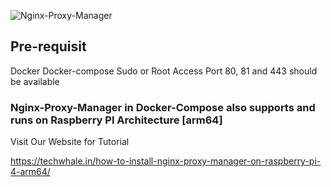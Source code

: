![Nginx-Proxy-Manager](https://socialify.git.ci/mayur-chavhan/Nginx-Proxy-Manager/image?description=1&font=Bitter&pattern=Charlie%20Brown&theme=Dark)

## Pre-requisit

Docker
Docker-compose
Sudo or Root Access
Port 80, 81 and 443 should be available


### Nginx-Proxy-Manager in Docker-Compose also supports and runs on Raspberry PI Architecture [arm64]

Visit Our Website for Tutorial

https://techwhale.in/how-to-install-nginx-proxy-manager-on-raspberry-pi-4-arm64/
